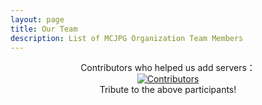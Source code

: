 ```yaml
---
layout: page
title: Our Team
description: List of MCJPG Organization Team Members
---
```

<script setup>
import {
  VPTeamPage,
  VPTeamPageTitle,
  VPTeamMembers,
  VPTeamPageSection
} from 'vitepress/theme'
const code = [
    {
    avatar: '/teammate/SuiFeng.jpg',
    name: '随风潜入夜',
    title: 'Web developmenter',
    desc: 'MCJPG官网维护 | AI项目负责人 | MC生电服腐竹',
    links: [
      { icon: 'github', link: 'https://github.com/ZhuYuxuan9302' },
      { icon: {
          svg: '<svg xmlns="http://www.w3.org/2000/svg" viewBox="0 0 512 512"><!--!Font Awesome Free 6.6.0 by @fontawesome - https://fontawesome.com License - https://fontawesome.com/license/free Copyright 2024 Fonticons, Inc.--><path d="M488.6 104.1C505.3 122.2 513 143.8 511.9 169.8V372.2C511.5 398.6 502.7 420.3 485.4 437.3C468.2 454.3 446.3 463.2 419.9 464H92C65.6 463.2 43.8 454.2 26.7 436.8C9.7 419.4 .8 396.5 0 368.2V169.8C.8 143.8 9.7 122.2 26.7 104.1C43.8 87.8 65.6 78.8 92 78H121.4L96.1 52.2C90.3 46.5 87.4 39.2 87.4 30.4C87.4 21.6 90.3 14.3 96.1 8.6C101.8 2.9 109.1 0 117.9 0C126.7 0 134 2.9 139.8 8.6L213.1 78H301.1L375.6 8.6C381.7 2.9 389.2 0 398 0C406.8 0 414.1 2.9 419.9 8.6C425.6 14.3 428.5 21.6 428.5 30.4C428.5 39.2 425.6 46.5 419.9 52.2L394.6 78L423.9 78C450.3 78.8 471.9 87.8 488.6 104.1H488.6zM449.8 173.8C449.4 164.2 446.1 156.4 439.1 150.3C433.9 144.2 425.1 140.9 416.4 140.5H96.1C86.5 140.9 78.6 144.2 72.5 150.3C66.3 156.4 63.1 164.2 62.7 173.8V368.2C62.7 377.4 66 385.2 72.5 391.7C79 398.2 86.9 401.5 96.1 401.5H416.4C425.6 401.5 433.4 398.2 439.7 391.7C446 385.2 449.4 377.4 449.8 368.2L449.8 173.8zM185.5 216.5C191.8 222.8 195.2 230.6 195.6 239.7V273C195.2 282.2 191.9 289.9 185.8 296.2C179.6 302.5 171.8 305.7 162.2 305.7C152.6 305.7 144.7 302.5 138.6 296.2C132.5 289.9 129.2 282.2 128.8 273V239.7C129.2 230.6 132.6 222.8 138.9 216.5C145.2 210.2 152.1 206.9 162.2 206.5C171.4 206.9 179.2 210.2 185.5 216.5H185.5zM377 216.5C383.3 222.8 386.7 230.6 387.1 239.7V273C386.7 282.2 383.4 289.9 377.3 296.2C371.2 302.5 363.3 305.7 353.7 305.7C344.1 305.7 336.3 302.5 330.1 296.2C323.1 289.9 320.7 282.2 320.4 273V239.7C320.7 230.6 324.1 222.8 330.4 216.5C336.7 210.2 344.5 206.9 353.7 206.5C362.9 206.9 370.7 210.2 377 216.5H377z"/></svg>'
        },
         link: 'https://space.bilibili.com/495322167' }
    ]
  },
  {
    avatar: '/teammate/fireguo.png',
    name: 'FireGuo',
    title: 'Technical Support',
    desc: '基础的技术问题解决（雾），风梨团队创始人（），状态监测与机器人负责人',
  },
  {
    avatar: '/teammate/gufan.jpg',
    name: '孤帆',
    title: 'Technical Support',
    desc: 'Python开发',
  },
  {
    avatar: '/teammate/pingguomc.png',
    name: 'pingguomc',
    title: 'Backend and plug-in technologists',
    desc: 'Current server owner of RedStarMC server | Do some miscellaneous work',
  },
]

const community = [
  {
    avatar: '/teammate/Xiaosan.jpg',
    name: 'Xiaosan',
    title: 'Publicizer',
    desc: '曙光生电服务器腐竹，唯一开学后有很多时间的人',
  },
  {
    avatar: '/teammate/WERTYUS11.jpg',
    name: 'WERTYUS11',
    title: 'Auditor',
    desc: 'HappyDog服务器腐竹，啥都会但啥都不精通（）（）会Replay和Bcut',
  },
  {
    avatar: '/teammate/yubaozhi.jpg',
    name: '鱼包纸',
    title: 'Publicist',
    desc: '负责文书工作',
  },
  {
    avatar: '/teammate/叫我董老实-元气TaskMgr.jpg',
    name: '叫我董老实-元气TaskMgr',
    title: 'Community Admin',
    desc: 'RBS生电服务器（暂未成为成员服）服主，国庆期间暂任见习社区管理。负责社区管理。啥都不会但啥都不精通（）',
    links: [
      { icon: {
          svg: '<svg xmlns="http://www.w3.org/2000/svg" viewBox="0 0 512 512"><!--!Font Awesome Free 6.6.0 by @fontawesome - https://fontawesome.com License - https://fontawesome.com/license/free Copyright 2024 Fonticons, Inc.--><path d="M488.6 104.1C505.3 122.2 513 143.8 511.9 169.8V372.2C511.5 398.6 502.7 420.3 485.4 437.3C468.2 454.3 446.3 463.2 419.9 464H92C65.6 463.2 43.8 454.2 26.7 436.8C9.7 419.4 .8 396.5 0 368.2V169.8C.8 143.8 9.7 122.2 26.7 104.1C43.8 87.8 65.6 78.8 92 78H121.4L96.1 52.2C90.3 46.5 87.4 39.2 87.4 30.4C87.4 21.6 90.3 14.3 96.1 8.6C101.8 2.9 109.1 0 117.9 0C126.7 0 134 2.9 139.8 8.6L213.1 78H301.1L375.6 8.6C381.7 2.9 389.2 0 398 0C406.8 0 414.1 2.9 419.9 8.6C425.6 14.3 428.5 21.6 428.5 30.4C428.5 39.2 425.6 46.5 419.9 52.2L394.6 78L423.9 78C450.3 78.8 471.9 87.8 488.6 104.1H488.6zM449.8 173.8C449.4 164.2 446.1 156.4 439.1 150.3C433.9 144.2 425.1 140.9 416.4 140.5H96.1C86.5 140.9 78.6 144.2 72.5 150.3C66.3 156.4 63.1 164.2 62.7 173.8V368.2C62.7 377.4 66 385.2 72.5 391.7C79 398.2 86.9 401.5 96.1 401.5H416.4C425.6 401.5 433.4 398.2 439.7 391.7C446 385.2 449.4 377.4 449.8 368.2L449.8 173.8zM185.5 216.5C191.8 222.8 195.2 230.6 195.6 239.7V273C195.2 282.2 191.9 289.9 185.8 296.2C179.6 302.5 171.8 305.7 162.2 305.7C152.6 305.7 144.7 302.5 138.6 296.2C132.5 289.9 129.2 282.2 128.8 273V239.7C129.2 230.6 132.6 222.8 138.9 216.5C145.2 210.2 152.1 206.9 162.2 206.5C171.4 206.9 179.2 210.2 185.5 216.5H185.5zM377 216.5C383.3 222.8 386.7 230.6 387.1 239.7V273C386.7 282.2 383.4 289.9 377.3 296.2C371.2 302.5 363.3 305.7 353.7 305.7C344.1 305.7 336.3 302.5 330.1 296.2C323.1 289.9 320.7 282.2 320.4 273V239.7C320.7 230.6 324.1 222.8 330.4 216.5C336.7 210.2 344.5 206.9 353.7 206.5C362.9 206.9 370.7 210.2 377 216.5H377z"/></svg>'
        },
         link: 'https://space.bilibili.com/1655020702' }
    ]
  },
  {
    avatar: '/teammate/北尘.png',
    name: '北尘',
    title: 'Auditor',
    desc: 'FurCraft服主，Amethyst代理服主'
  },
  {
    avatar: '/teammate/二氧化钛.jpg',
    name: '二氧化钛',
    title: 'Community Admin',
    desc: 'MCIC服主',
  },
  {
    avatar: '/teammate/明镜台.jpg',
    name: '明镜台',
    title: 'Publicist',
    desc: '镜羽工作室创始人',
  },
  {
    avatar: '/teammate/Redapple_one.png',
    name: 'Redapple_one',
    title: 'Publicist',
    desc: 'TAC-Server服务器腐竹, 会那么一点的剪辑手法, 会用达芬奇,PR,ReplayMod,FlashBack.',
  }
]


</script>

<VPTeamPage>

  <VPTeamPageTitle>
    <template #title>Our team</template>
    <template #lead>Meet the members behind MCJPG, an MC server technical communication and advocacy organization dedicated to improving the server ecosystem through faster, safer software and better advocacy.</template>
  </VPTeamPageTitle>
  <VPTeamPageSection>
    <template #title>Development Department</template>
    <template #lead>MCJPG developers help write code, review member service requests, and keep the project alive. They keep MCJPG running by contributing new community services and helping to improve old ones!</template>
    <template #members>
      <VPTeamMembers size="small" :members="code" />
    </template>
  </VPTeamPageSection>
  <VPTeamPageSection>
    <template #title>Community Department</template>
    <template #lead>MCJPG Community Department maintains the order of the community by reviewing new memberships and publicizes the organization to ensure that MCJPG remains a healthy and vibrant community.</template>
    <template #members>
      <VPTeamMembers size="small" :members="community" />
    </template>
  </VPTeamPageSection>

</VPTeamPage>


<center>Contributors who helped us add servers：</center>

<center><a href="https://github.com/MineJPGCraft/MCJPG/graphs/contributors">
  <img src="https://contrib.rocks/image?repo=MineJPGCraft/MCJPG" alt="Contributors"/>
</a></center>

<center>Tribute to the above participants!</center>

